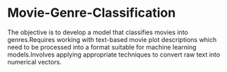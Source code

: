 # Movie-Genre-Classification
The objective is to develop a model that classifies movies into genres.Requires working with text-based movie plot descriptions which need to be processed into a format suitable for machine learning models.Involves applying appropriate techniques to convert raw text into numerical vectors.
